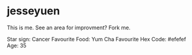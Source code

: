 # jesseyuen

This is me. See an area for improvment? Fork me.

Star sign: Cancer
Favourite Food: Yum Cha
Favourite Hex Code: #efefef
Age: 35
